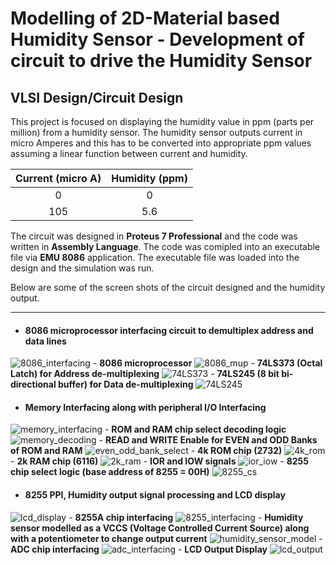 # Modelling of 2D-Material based Humidity Sensor - Development of circuit to drive the Humidity Sensor #

## VLSI Design/Circuit Design ##

This project is focused on displaying the humidity value in ppm (parts per million) from a humidity sensor. The humidity sensor outputs current in micro Amperes and this has to be converted into appropriate ppm values assuming a linear function between current and humidity.

Current (micro A) | Humidity (ppm)
| :---: | :---: |
 0 | 0
 105 | 5.6

The circuit was designed in __Proteus 7 Professional__ and the code was written in __Assembly Language__. The code was comipled into an executable file via __EMU 8086__ application. The executable file was loaded into the design and the simulation was run.

Below are some of the screen shots of the circuit designed and the humidity output.

- - - -

- #### 8086 microprocessor interfacing circuit to demultiplex address and data lines ####
![8086_interfacing](./Images/8086_interfacing.png)
    - __8086 microprocessor__
    ![8086_mup](./Images/8086_mup.png)
    - __74LS373 (Octal Latch) for Address de-multiplexing__
    ![74LS373](./Images/74LS373.png)
    - __74LS245 (8 bit bi-directional buffer) for Data de-multiplexing__
    ![74LS245](./Images/74LS245.png)

- #### Memory Interfacing along with peripheral I/O Interfacing ####
![memory_interfacing](./Images/memory_interfacing.png)
    - __ROM and RAM chip select decoding logic__
    ![memory_decoding](./Images/memory_decoding.png)
    - __READ and WRITE Enable for EVEN and ODD Banks of ROM and RAM__
    ![even_odd_bank_select](./Images/even_odd_bank_select.png)
    - __4k ROM chip (2732)__
    ![4k_rom](./Images/4k_rom.png)
    - __2k RAM chip (6116)__
    ![2k_ram](./Images/2k_ram.png)
    - __IOR and IOW signals__
    ![ior_iow](./Images/ior_iow.png)
    - __8255 chip select logic (base address of 8255 = 00H)__
    ![8255_cs](./Images/8255_cs.png)

- #### 8255 PPI, Humidity output signal processing and LCD display ####
![lcd_display](./Images/lcd_display.png)
    - __8255A chip interfacing__
    ![8255_interfacing](./Images/8255_interfacing.png)
    - __Humidity sensor modelled as a VCCS (Voltage Controlled Current Source) along with a potentiometer to change output current__
    ![humidity_sensor_model](./Images/humidity_sensor_model.png)
    - __ADC chip interfacing__
    ![adc_interfacing](./Images/adc_interfacing.png)
    - __LCD Output Display__
    ![lcd_output](./Images/lcd_output.png)
    
